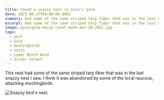 ```yaml
---
title: Found a snazzy nest in Gina's yard.
date: 2021-06-17T08:00:00.000Z
summary: Had some of the same striped tarp fiber that was in the last snazzy nest I saw.
excerpt: Had some of the same striped tarp fiber that was in the last snazzy nest I saw.
image: gina/gina-daisy-canal-bank-mar-20-2021.jpg
tags:
  - post 
  - Gina
  - mockingbirds
  - nests
  - Lower Ninth Ward
  - Sister Street
---
```


This nest had some of the same striped tarp fiber that was in the last snazzy nest I saw. I think it was abandoned by some of the local raucous, attacking mockingbirds.

![Snazzy bird's nest.](/static/img/gina/gina-daisy-canal-bank-mar-20-2021.jpg "Snazzy bird's nest.")
